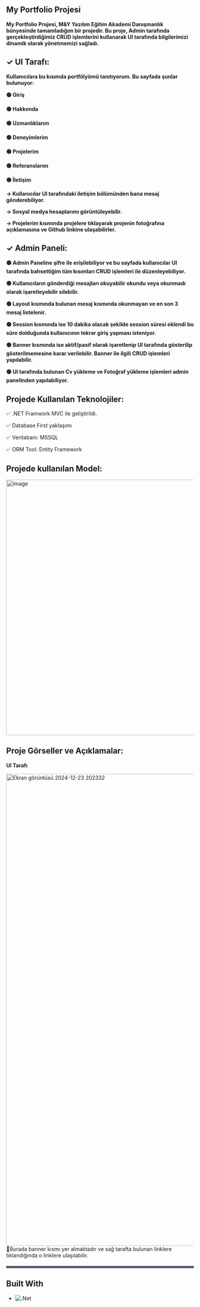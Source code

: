 ## My Portfolio Projesi
__My Portfolio Projesi, M&Y Yazılım Eğitim Akademi Danışmanlık bünyesinde tamamladığım bir projedir.
Bu proje, Admin tarafında gerçekleştirdiğimiz CRUD işlemlerini kullanarak UI tarafında bilgilerimizi dinamik
olarak yönetmemizi sağladı.__

## __✓ UI Tarafı:__

  __Kullanıcılara bu kısımda portfölyömü tanıtıyorum. Bu sayfada şunlar bulunuyor:__
  
  __🟢 Giriş__
  
  __🟢 Hakkımda__
  
  __🟢 Uzmanlıklarım__
  
  __🟢 Deneyimlerim__
  
  __🟢 Projelerim__
  
  __🟢 Referanslarım__
  
  __🟢 İletişim__
  
  __-> Kullanıcılar UI tarafındaki iletişim bölümünden bana mesaj gönderebiliyor.__
  
  __-> Sosyal medya hesaplarımı görüntüleyebilir.__
  
  __-> Projelerim kısmında projelere tıklayarak projenin fotoğrafına açıklamasına ve Github linkine ulaşabilirler.__

## __✓ Admin Paneli:__

  __🟢 Admin Paneline şifre ile erişilebiliyor ve bu sayfada kullanıcılar UI tarafında bahsettiğim tüm kısımları CRUD işlemleri ile düzenleyebiliyor.__

  __🟢 Kullanıcıların gönderdiği mesajları okuyabilir okundu veya okunmadı olarak işaretleyebilir silebilir.__

  __🟢 Layout kısmında bulunan mesaj kısmında okunmayan ve en son 3 mesaj listelenir.__

   __🟢 Session kısmında  ise 10 dakika olacak şekilde  session süresi eklendi bu süre dolduğunda kullanıcının tekrar giriş yapması isteniyor.__

  __🟢 Banner kısmında ise aktif/pasif olarak işaretlenip UI tarafında gösterilip gösterilmemesine karar verilebilir. Banner ile ilgili CRUD işlemleri yapılabilir.__

  __🟢 UI tarafında bulunan Cv yükleme ve Fotoğraf yükleme işlemleri admin panelinden yapılabiliyor.__

## Projede Kullanılan Teknolojiler:
✅ .NET Framwork MVC ile geliştirildi.

✅ Database First yaklaşımı

✅ Veritabanı: MSSQL

✅ ORM Tool: Entity Framework 

## Projede kullanılan Model:
<img width="685" alt="image" src="https://github.com/user-attachments/assets/45e09fa5-d13e-49f0-801c-d751a55e6fda" />

## Proje Görseller ve Açıklamalar:

__UI Tarafı__

<img width="1265" alt="Ekran görüntüsü 2024-12-23 202332" src="https://github.com/user-attachments/assets/629399ba-ac1b-4678-b4c5-21ff556043c3" />
📍Burada banner kısmı yer almaktadır ve sağ tarafta bulunan linklere tıklandığında o linklere ulaşılabilir.
<hr style="border: none; height: 6px; background-color: #4f5b66; margin-top: 20px; margin-bottom: 20px;">



## Built With
* ![.Net](https://img.shields.io/badge/.NET-5C2D91?style=for-the-badge&logo=.net&logoColor=white)
